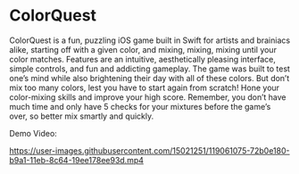 # ColorQuest

<p>ColorQuest is a fun, puzzling iOS game built in Swift for artists and brainiacs alike, starting off with a given color, and mixing, mixing, mixing until your color matches. Features are an intuitive, aesthetically pleasing interface, simple controls, and fun and addicting gameplay. The game was built to test one’s mind while also brightening their day with all of these colors. But don’t mix too many colors, lest you have to start again from scratch! Hone your color-mixing skills and improve your high score. Remember, you don’t have much time and only have 5 checks for your mixtures before the game’s over, so better mix smartly and quickly.</p>

<p>Demo Video:</p>

https://user-images.githubusercontent.com/15021251/119061075-72b0e180-b9a1-11eb-8c64-19ee178ee93d.mp4
